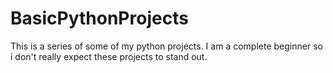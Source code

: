 # BasicPythonProjects
This is a series of some of my python projects. I am a complete beginner so i don't really expect these projects to stand out.
